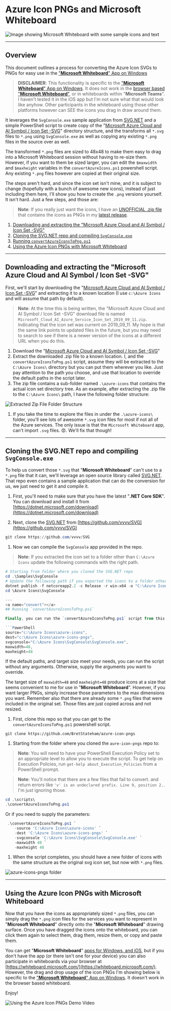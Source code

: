 # Azure Icon PNGs and Microsoft Whiteboard

![Image showing Microsoft Whiteboard with some sample icons and text](./images/heroimage.png)

---
## Overview
This document outlines a process for converting the Azure Icon SVGs to PNGs for easy use in the ["**Microsoft Whiteboard**" App on Windows](https://www.microsoft.com/en-us/p/microsoft-whiteboard/9mspc6mp8fm4?activetab=pivot:overviewtab)

> **DISCLAIMER**: This functionality is specific to the ["**Microsoft Whiteboard**" App on Windows](https://www.microsoft.com/en-us/p/microsoft-whiteboard/9mspc6mp8fm4?activetab=pivot:overviewtab).  It does not work in the [browser based "**Microsoft Whiteboard**"](https://whiteboard.microsoft.com), or in whiteboards within "**Microsoft Teams**".  I haven't tested it in the iOS app but I'm not sure what that would look like anyhow.  Other participants in the whiteboard using those other platforms however can SEE the icons you drag in draw around them.  

It leverages the `SvgConsole.exe` sample application from [SVG.NET](http://github.com/vvvv/SVG/) and a simple PowerShell script to create copy of the "[Microsoft Azure Cloud and AI Symbol / Icon Set -SVG](https://www.microsoft.com/en-us/download/details.aspx?id=41937)" directory structure, and the transforms all `*.svg` files to `*.png` using `SvgConsole.exe` as well as copying any existing `*.png` files in the source over as well.  

The transformed `*.png` files are sized to 48x48 to make them easy to drag into a Microsoft Whiteboard session without having to re-size them.  However, if you want to them be sized larger, you can edit the `$maxwidth` and `$maxheight` variables in the `convertAzureIcons.ps1` powershell script.  Any existing `*.png` files however are copied at their original size. 

The steps aren't hard, and since the icon set isn't mine, and it is subject to change (hopefully with a bunch of awesome new icons), instead of just including them here, I'll show you how to create the `.png` versions yourself.  It isn't hard.  Just a few steps, and those are:

> **Note**: If you really just want the icons, I have an [UNOFFICIAL .zip file](https://github.com/BretStateham/azure-icon-pngs/releases/download/0.0.1/azure-icons-pngs.zip) that contains the icons as PNGs in my [latest release](https://github.com/BretStateham/azure-icon-pngs/releases/latest).  

1. [Downloading and extracting the "Microsoft Azure Cloud and AI Symbol / Icon Set -SVG"](#icon-set)
1. [Cloning the SVG.NET repo and compiling `SvgConsole.exe`](#svgconsole)
1. [Running `convertAzureIconsToPng.ps1`](#convert)
1. [Using the Azure Icon PNGs with Microsoft Whiteboard](#whiteboard)

---
<a name="icon-set"></a>
## Downloading and extracting the "Microsoft Azure Cloud and AI Symbol / Icon Set -SVG"

First, we'll start by downloading the "[Microsoft Azure Cloud and AI Symbol / Icon Set -SVG](https://www.microsoft.com/en-us/download/details.aspx?id=41937)" and extracting it to a known location (I use `c:\Azure Icons` and will assume that path by default).

> **Note**: At the time this is being written, the "Microsoft Azure Cloud and AI Symbol / Icon Set -SVG" download file is named `Microsoft_Cloud_AI_Azure_Service_Icon_Set_2019_09_11.zip`.  Indicating that the icon set was current on 2019_09_11.  My hope is that the same link points to updated files in the future, but you may need to search to see if there is a newer version of the icons at a different URL when you do this.  

1. Download the "[Microsoft Azure Cloud and AI Symbol / Icon Set -SVG](https://www.microsoft.com/en-us/download/details.aspx?id=41937)"
1. Extract the downloaded .zip file to a known location.  I, and the `convertAzureIconsToPng.ps1` script, assume they will be extracted to the `C:\Azure Icons\` directory but you can put them wherever you like.  Just pay attention to the path you choose, and use that location to override the default paths in the script later. 
1. The zip file contains a sub-folder named `.\azure-icons` that contains the actual icon set directory tree.  As an example, after extracting the .zip file to the `C:\Azure Icons\` path, I have the following folder structure:

  ![Extracted Zip File Folder Structure](./images/extractedzip.png)

1.  If you take the time to explore the files in under the `.\azure-icons\` folder, you'll see lots of awesome `*.svg` icon files for most if not all of the Azure services.  The only issue is that the `Microsoft Whiteboard` app, can't import `.svg` files. 😡.  We'll fix that though!  

---
<a name="svgconsole"></a>
## Cloning the SVG.NET repo and compiling `SvgConsole.exe`

To help us convert those `*.svg` that "**Microsoft Whiteboard**" can't use to a `*.png` file that it can, we'll leverage an open source library called [SVG.NET](http://github.com/vvvv/SVG).  That repo even contains a sample application that can do the conversion for us, we just need to get it and compile it.  

1. First, you'll need to make sure that you have the latest "**.NET Core SDK**".  You can download and install it from [https://dotnet.microsoft.com/download](https://dotnet.microsoft.com/download)

1. Next, clone the [SVG.NET](https://github.com/vvvv/SVG) from [https://github.com/vvvv/SVG](https://github.com/vvvv/SVG)

  ```PowerShell
  git clone https://github.com/vvvv/SVG
  ```

1.  Now we can compile the `SvgConsole` app provided in the repo.  

  > **Note**: If you extracted the icon set to a folder other than `C:\Azure Icons` update the following commands with the right path.  

  ```PowerShell
  # Starting from folder where you cloned the SVG.NET repo
  cd .\Samples\SvgConsole
  # Update the following path if you exported the icons to a folder other that "C:\Azure Icons\"
  dotnet publish -f netcoreapp2.2 -c Release -r win-x64 -o "C:\Azure Icons\SvgConsole"
  cd \Azure Icons\SvgConsole

---
<a name="convert"></a>
## Running `convertAzureIconsToPng.ps1`

Finally, you can run the `convertAzureIconsToPng.ps1` script from this repo.  The PowerShell script accepts parameters from the command line, but it defaults to the following values:

```PowerShell
source="c:\Azure Icons\azure-icons",
dest="c:\Azure Icons\azure-icons-pngs",
svgconsole="C:\Azure Icons\SvgConsole\SvgConsole.exe",
maxwidth=48,
maxheight=48
```

If the default paths, and target size meet your needs, you can run the script without any arguments.  Otherwise, supply the arguments you want to override.  

The target size of `maxwidth=48` and `maxheight=48` produce icons at a size that seems convenient to me for use in "**Microsoft Whiteboard**".  However, if you want larger PNGs, simply increase those parameters to the max dimensions you want.  Remember also that there are already some `*.png` files that were included in the original set.  Those files are just copied across and not resized. 

1. First, clone this repo so that you can get to the `convertAzureIconsToPng.ps1` powershell script.

  ```PowserShell
  git clone https://github.com/BretStateham/azure-icon-pngs
  ```


1. Starting from the folder where you cloned the `aure-icon-pngs` repo to:

  > **Note**: You will need to have your PowerShell Execution Policy set to an appropriate level to allow you to execute the script.  To get help on Execution Policies, run `get-help about_Execution_Policies` from a PowerShell prompt.  

  > **Note**: You'll notice that there are a few files that fail to convert.  and return errors like `'v' is an undeclared prefix. Line 9, position 2.`. I'm just ignoring those.

  ```PowerShell
  cd .\scripts\
  .\convertAzureIconsToPng.ps1 
  ```

  Or if you need to supply the parameters:

  ```PowerShell
   .\convertAzureIconsToPng.ps1 `
      -source 'C:\Azure Icons\azure-icons' `
      -dest 'C:\Azure Icons\azure-icons-pngs' `
      -svgconsole 'C:\Azure Icons\SvgConsole\SvgConsole.exe' `
      -maxwidth 48 `
      -maxheight 48
  ```

1.  When the script completes, you should have a new folder of icons with the same structure as the original svg icon set, but now with `*.png` files.  

  ![azure-icons-pngs folder](./images/azure-icons-pngs-folder.png)


---
<a name="whiteboard"></a>
## Using the Azure Icon PNGs with Microsoft Whiteboard

Now that you have the icons as appropriately sized `*.png` files, you can simply drag the `*.png` icon files for the services you want to represent in "**Microsoft Whiteboard**" directly onto the "**Microsoft Whiteboard**" drawing surface.  Once you have dragged the icons onto the whiteboard, you can click them again to select them, drag them, resize them, or copy and paste them.  

You can get "**Microsoft Whiteboard**" [apps for Windows, and iOS](https://products.office.com/en-us/microsoft-whiteboard/digital-whiteboard-app), but if you don't have the app (or there isn't one for your device) you can also participate in whiteboards via your browser at [https://whiteboard.microsoft.com/](https://whiteboard.microsoft.com/).  However, the drag and drop usage of the icon PNGs I'm showing below is specific to the ["**Microsoft Whiteboard**" App on Windows](https://www.microsoft.com/en-us/p/microsoft-whiteboard/9mspc6mp8fm4?activetab=pivot:overviewtab).  It doesn't work in the browser based whiteboard. 

Enjoy!

![Using the Azure Icon PNGs Demo Video](./images/AzureIconPNGsUsageDemoVideo.gif)